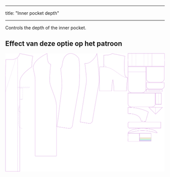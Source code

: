 - - -
title: "Inner pocket depth"
- - -

Controls the depth of the inner pocket.

## Effect van deze optie op het patroon

![This image shows the effect of this option by superimposing several variants that have a different value for this option](carlita_innerpocketdepth_sample.svg "Effect of this option on the pattern")
